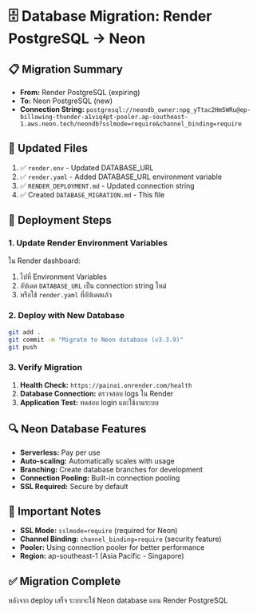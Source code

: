 # 🗄️ Database Migration: Render PostgreSQL → Neon

## 📋 Migration Summary
- **From:** Render PostgreSQL (expiring)
- **To:** Neon PostgreSQL (new)
- **Connection String:** `postgresql://neondb_owner:npg_yTtac2Hm5WRu@ep-billowing-thunder-a1viq4pt-pooler.ap-southeast-1.aws.neon.tech/neondb?sslmode=require&channel_binding=require`

## 🔧 Updated Files
1. ✅ `render.env` - Updated DATABASE_URL
2. ✅ `render.yaml` - Added DATABASE_URL environment variable
3. ✅ `RENDER_DEPLOYMENT.md` - Updated connection string
4. ✅ Created `DATABASE_MIGRATION.md` - This file

## 🚀 Deployment Steps

### 1. Update Render Environment Variables
ใน Render dashboard:
1. ไปที่ Environment Variables
2. อัปเดต `DATABASE_URL` เป็น connection string ใหม่
3. หรือใช้ `render.yaml` ที่อัปเดตแล้ว

### 2. Deploy with New Database
```bash
git add .
git commit -m "Migrate to Neon database (v3.3.9)"
git push
```

### 3. Verify Migration
1. **Health Check:** `https://painai.onrender.com/health`
2. **Database Connection:** ตรวจสอบ logs ใน Render
3. **Application Test:** ทดสอบ login และใช้งานระบบ

## 🔍 Neon Database Features
- **Serverless:** Pay per use
- **Auto-scaling:** Automatically scales with usage
- **Branching:** Create database branches for development
- **Connection Pooling:** Built-in connection pooling
- **SSL Required:** Secure by default

## 🚨 Important Notes
- **SSL Mode:** `sslmode=require` (required for Neon)
- **Channel Binding:** `channel_binding=require` (security feature)
- **Pooler:** Using connection pooler for better performance
- **Region:** ap-southeast-1 (Asia Pacific - Singapore)

## ✅ Migration Complete
หลังจาก deploy เสร็จ ระบบจะใช้ Neon database แทน Render PostgreSQL 